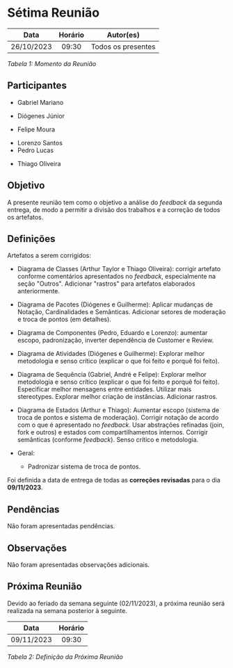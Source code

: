 # Sétima Reunião

| **Data** | **Horário** | **Autor(es)** |
| :--: | :--: | :--: |
| 26/10/2023 | 09:30 | Todos os presentes |

*Tabela 1: Momento da Reunião*

## Participantes

- Gabriel Mariano
<!-- - André Corrêa -->
- Diógenes Júnior
<!-- - Arthur Taylor -->
- Felipe Moura
<!-- - Guilherme Kishimoto -->
- Lorenzo Santos
- Pedro Lucas
<!-- - Eduardo Schuindt -->
- Thiago Oliveira

## Objetivo

A presente reunião tem como o objetivo a análise do *feedback* da segunda entrega, de modo a permitir a divisão dos trabalhos e a correção de todos os artefatos.

## Definições

Artefatos a serem corrigidos:

- Diagrama de Classes (Arthur Taylor e Thiago Oliveira): corrigir artefato conforme comentários apresentados no *feedback*, especialmente na seção "Outros". Adicionar "rastros" para artefatos elaborados anteriormente. 
- Diagrama de Pacotes (Diógenes e Guilherme): Aplicar mudanças de Notação, Cardinalidades e Semânticas. Adicionar setores de moderação e troca de pontos (em detalhes).
- Diagrama de Componentes (Pedro, Eduardo e Lorenzo): aumentar escopo, padronização, inverter dependência de Customer e Review.
- Diagrama de Atividades (Diógenes e Guilherme): Explorar melhor metodologia e senso crítico (explicar o que foi feito e porquê foi feito).
- Diagrama de Sequência (Gabriel, André e Felipe): Explorar melhor metodologia e senso crítico (explicar o que foi feito e porquê foi feito). Especificar melhor mensagens entre entidades. Utilizar mais stereotypes. Explorar melhor criação de instâncias. Adicionar rastros.
- Diagrama de Estados (Arthur e Thiago): Aumentar escopo (sistema de troca de pontos e sistema de moderação). Corrigir notação de acordo com o que é apresentado no *feedback*. Usar abstrações refinadas (join, fork e outros) e estados com compartilhamentos internos. Corrigir semânticas (conforme *feedback*). Senso crítico e metodologia.


- Geral: 
  - Padronizar sistema de troca de pontos.

Foi definida a data de entrega de todas as **correções revisadas** para o dia **09/11/2023**.

## Pendências

Não foram apresentadas pendências.

## Observações

Não foram apresentadas observações adicionais.

## Próxima Reunião

Devido ao feriado da semana seguinte (02/11/2023), a próxima reunião será realizada na semana posterior à seguinte.

| **Data** | **Horário** |
| :--: | :--: |
| 09/11/2023| 09:30 |

*Tabela 2: Definição da Próxima Reunião*
